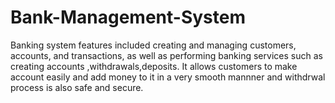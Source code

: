 # Bank-Management-System
Banking system features included creating and managing customers, accounts, and
transactions, as well as performing banking services such as creating accounts 
,withdrawals,deposits.
It allows customers to make account easily and add money to it in a very smooth
mannner and withdrwal process is also safe and secure.
